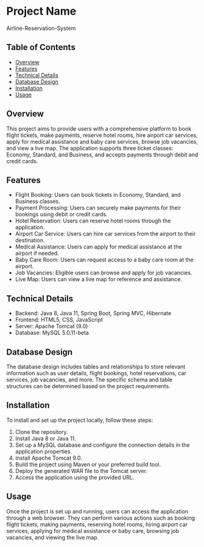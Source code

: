
# Project Name

Airline-Reservation-System

## Table of Contents

- [Overview](#overview)
- [Features](#features)
- [Technical Details](#technical-details)
- [Database Design](#database-design)
- [Installation](#installation)
- [Usage](#usage)

## Overview

This project aims to provide users with a comprehensive platform to book flight tickets, make payments, reserve hotel rooms, hire airport car services, apply for medical assistance and baby care services, browse job vacancies, and view a live map. The application supports three ticket classes: Economy, Standard, and Business, and accepts payments through debit and credit cards.

## Features

- Flight Booking: Users can book tickets in Economy, Standard, and Business classes.
- Payment Processing: Users can securely make payments for their bookings using debit or credit cards.
- Hotel Reservation: Users can reserve hotel rooms through the application.
- Airport Car Service: Users can hire car services from the airport to their destination.
- Medical Assistance: Users can apply for medical assistance at the airport if needed.
- Baby Care Room: Users can request access to a baby care room at the airport.
- Job Vacancies: Eligible users can browse and apply for job vacancies.
- Live Map: Users can view a live map for reference and assistance.

## Technical Details

- Backend: Java 8, Java 11, Spring Boot, Spring MVC, Hibernate
- Frontend: HTML5, CSS, JavaScript
- Server: Apache Tomcat (9.0)
- Database: MySQL 5.0.11-beta

## Database Design

The database design includes tables and relationships to store relevant information such as user details, flight bookings, hotel reservations, car services, job vacancies, and more. The specific schema and table structures can be determined based on the project requirements.

## Installation

To install and set up the project locally, follow these steps:

1. Clone the repository.
2. Install Java 8 or Java 11.
3. Set up a MySQL database and configure the connection details in the application properties.
4. Install Apache Tomcat 9.0.
5. Build the project using Maven or your preferred build tool.
6. Deploy the generated WAR file to the Tomcat server.
7. Access the application using the provided URL.

## Usage

Once the project is set up and running, users can access the application through a web browser. They can perform various actions such as booking flight tickets, making payments, reserving hotel rooms, hiring airport car services, applying for medical assistance or baby care, browsing job vacancies, and viewing the live map.
